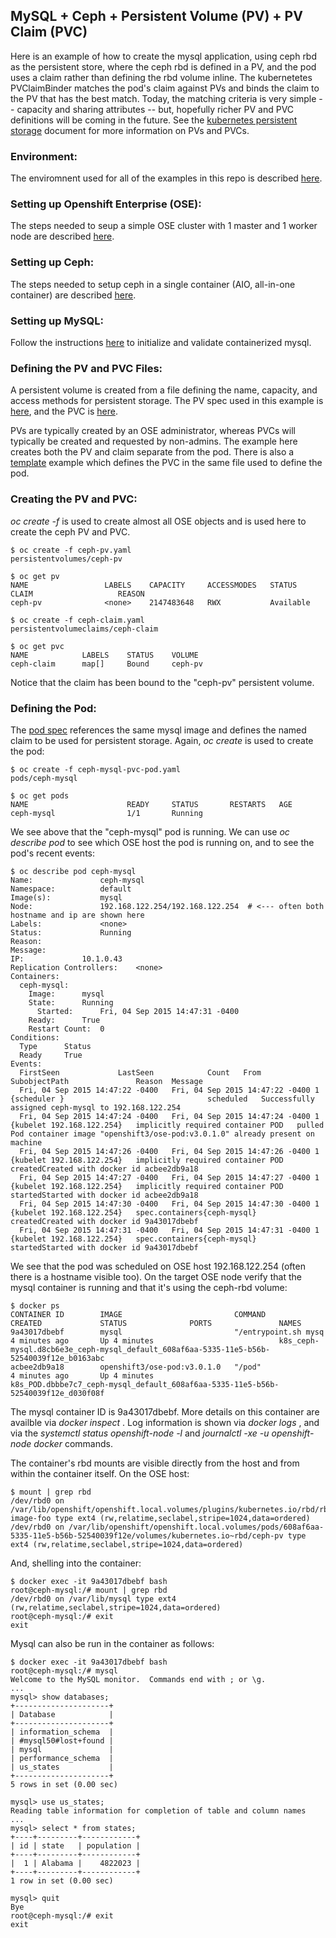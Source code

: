 ## MySQL + Ceph + Persistent Volume (PV) + PV Claim (PVC)

Here is an example of how to create the mysql application, using ceph rbd as the persistent store, where the ceph rbd is defined in a PV, and the pod uses a claim rather than defining the rbd volume inline. The kubernetetes PVClaimBinder matches the pod's claim against PVs and binds the claim to the PV that has the best match. Today, the matching criteria is very simple -- capacity and sharing attributes -- but, hopefully richer PV and PVC definitions will be coming in the future.  See  the [kubernetes persistent storage](https://github.com/kubernetes/kubernetes/blob/master/docs/design/persistent-storage.md) document for more information on PVs and PVCs.

### Environment:
The enviromnent used for all of the examples in this repo is described [here](../ENV.md).

### Setting up Openshift Enterprise (OSE):
The steps needed to seup a simple OSE cluster with 1 master and 1 worker node are described [here](../OSE.md).

### Setting up Ceph:
The steps needed to setup ceph in a single container (AIO, all-in-one container) are described [here](../CEPH.md).

### Setting up MySQL:
Follow the instructions [here](../MYSQL.md) to initialize and validate containerized mysql.

### Defining the PV and PVC Files:
A persistent volume is created from a file defining the name, capacity, and access methods for persistent storage. The PV spec used in this example is [here](ceph-pv.yaml), and the PVC is [here](ceph-claim.yaml).

PVs are typically created by an OSE administrator, whereas PVCs will typically be created and requested by non-admins. The example here creates both the PV and claim separate from the pod. There is also a [template](../mysql_ceph_template) example which defines the PVC in the same file used to define the pod.

### Creating the PV and PVC:
*oc create -f* is used to create almost all OSE objects and is used here to create the ceph PV and PVC.

```
$ oc create -f ceph-pv.yaml
persistentvolumes/ceph-pv

$ oc get pv
NAME                 LABELS    CAPACITY     ACCESSMODES   STATUS      CLAIM                   REASON
ceph-pv              <none>    2147483648   RWX           Available             

$ oc create -f ceph-claim.yaml
persistentvolumeclaims/ceph-claim

$ oc get pvc
NAME            LABELS    STATUS    VOLUME
ceph-claim      map[]     Bound     ceph-pv
```

Notice that the claim has been bound to the "ceph-pv" persistent volume.

### Defining the Pod:
The [pod spec](ceph-mysql-pvc-pod.yaml) references the same mysql image and defines the named claim to be used for persistent storage. Again, *oc create* is used to create the pod:

```
$ oc create -f ceph-mysql-pvc-pod.yaml 
pods/ceph-mysql

$ oc get pods
NAME                      READY     STATUS       RESTARTS   AGE
ceph-mysql                1/1       Running                                      
```

We see above that the "ceph-mysql" pod is running. We can use *oc describe pod* to see which OSE host the pod is running on, and to see the pod's recent events:

```
$ oc describe pod ceph-mysql
Name:				ceph-mysql
Namespace:			default
Image(s):			mysql
Node:				192.168.122.254/192.168.122.254  # <--- often both hostname and ip are shown here
Labels:				<none>
Status:				Running
Reason:				
Message:			
IP:				10.1.0.43
Replication Controllers:	<none>
Containers:
  ceph-mysql:
    Image:		mysql
    State:		Running
      Started:		Fri, 04 Sep 2015 14:47:31 -0400
    Ready:		True
    Restart Count:	0
Conditions:
  Type		Status
  Ready 	True 
Events:
  FirstSeen				LastSeen			Count	From				SubobjectPath				Reason	Message
  Fri, 04 Sep 2015 14:47:22 -0400	Fri, 04 Sep 2015 14:47:22 -0400	1	{scheduler }								scheduled	Successfully assigned ceph-mysql to 192.168.122.254
  Fri, 04 Sep 2015 14:47:24 -0400	Fri, 04 Sep 2015 14:47:24 -0400	1	{kubelet 192.168.122.254}	implicitly required container POD	pulled	Pod container image "openshift3/ose-pod:v3.0.1.0" already present on machine
  Fri, 04 Sep 2015 14:47:26 -0400	Fri, 04 Sep 2015 14:47:26 -0400	1	{kubelet 192.168.122.254}	implicitly required container POD	createdCreated with docker id acbee2db9a18
  Fri, 04 Sep 2015 14:47:27 -0400	Fri, 04 Sep 2015 14:47:27 -0400	1	{kubelet 192.168.122.254}	implicitly required container POD	startedStarted with docker id acbee2db9a18
  Fri, 04 Sep 2015 14:47:30 -0400	Fri, 04 Sep 2015 14:47:30 -0400	1	{kubelet 192.168.122.254}	spec.containers{ceph-mysql}		createdCreated with docker id 9a43017dbebf
  Fri, 04 Sep 2015 14:47:31 -0400	Fri, 04 Sep 2015 14:47:31 -0400	1	{kubelet 192.168.122.254}	spec.containers{ceph-mysql}		startedStarted with docker id 9a43017dbebf
```

We see that the pod was scheduled on OSE host 192.168.122.254 (often there is a hostname visible too). On the target OSE node verify that the mysql container is running and that it's using the ceph-rbd volume:

```
$ docker ps
CONTAINER ID        IMAGE                         COMMAND                CREATED             STATUS              PORTS               NAMES
9a43017dbebf        mysql                         "/entrypoint.sh mysq   4 minutes ago       Up 4 minutes                            k8s_ceph-mysql.d8cb6e3e_ceph-mysql_default_608af6aa-5335-11e5-b56b-52540039f12e_b0163abc   
acbee2db9a18        openshift3/ose-pod:v3.0.1.0   "/pod"                 4 minutes ago       Up 4 minutes                            k8s_POD.dbbbe7c7_ceph-mysql_default_608af6aa-5335-11e5-b56b-52540039f12e_d030f08f 
```

The mysql container ID is 9a43017dbebf. More details on this container are availble via *docker inspect <container-ID-or-name>*. Log information is shown via *docker logs <container-ID>* , and via the *systemctl status openshift-node -l* and *journalctl -xe -u openshift-node docker* commands.

The container's rbd mounts are visible directly from the host and from within the container itself. On the OSE host:

```
$ mount | grep rbd
/dev/rbd0 on /var/lib/openshift/openshift.local.volumes/plugins/kubernetes.io/rbd/rbd/rbd-image-foo type ext4 (rw,relatime,seclabel,stripe=1024,data=ordered)
/dev/rbd0 on /var/lib/openshift/openshift.local.volumes/pods/608af6aa-5335-11e5-b56b-52540039f12e/volumes/kubernetes.io~rbd/ceph-pv type ext4 (rw,relatime,seclabel,stripe=1024,data=ordered)
```
And, shelling into the container:

```
$ docker exec -it 9a43017dbebf bash
root@ceph-mysql:/# mount | grep rbd
/dev/rbd0 on /var/lib/mysql type ext4 (rw,relatime,seclabel,stripe=1024,data=ordered)
root@ceph-mysql:/# exit
exit
```

Mysql can also be run in the container as follows:

```
$ docker exec -it 9a43017dbebf bash
root@ceph-mysql:/# mysql                                                       
Welcome to the MySQL monitor.  Commands end with ; or \g.
...
mysql> show databases;
+---------------------+
| Database            |
+---------------------+
| information_schema  |
| #mysql50#lost+found |
| mysql               |
| performance_schema  |
| us_states           |
+---------------------+
5 rows in set (0.00 sec)

mysql> use us_states;
Reading table information for completion of table and column names
...
mysql> select * from states;
+----+---------+------------+
| id | state   | population |
+----+---------+------------+
|  1 | Alabama |    4822023 |
+----+---------+------------+
1 row in set (0.00 sec)

mysql> quit
Bye
root@ceph-mysql:/# exit
exit
```
